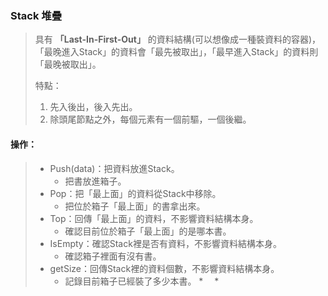 ### Stack 堆疊
> 具有 **「Last-In-First-Out」** 的資料結構(可以想像成一種裝資料的容器)，「最晚進入Stack」的資料會「最先被取出」，「最早進入Stack」的資料則「最晚被取出」。 
> 
> 特點： 
> 1. 先入後出，後入先出。  
> 2. 除頭尾節點之外，每個元素有一個前驅，一個後繼。   

#### 操作：  
> *  Push(data)：把資料放進Stack。
>    * 把書放進箱子。
> *  Pop：把「最上面」的資料從Stack中移除。
>    * 把位於箱子「最上面」的書拿出來。
> *  Top：回傳「最上面」的資料，不影響資料結構本身。
>    * 確認目前位於箱子「最上面」的是哪本書。
> *  IsEmpty：確認Stack裡是否有資料，不影響資料結構本身。
>    * 確認箱子裡面有沒有書。
> *  getSize：回傳Stack裡的資料個數，不影響資料結構本身。
>    * 記錄目前箱子已經裝了多少本書。
> *　
> *　
